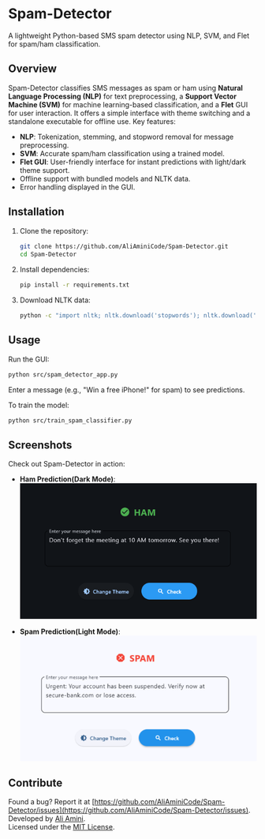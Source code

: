 # Spam-Detector

A lightweight Python-based SMS spam detector using NLP, SVM, and Flet for spam/ham classification.

## Overview
Spam-Detector classifies SMS messages as spam or ham using **Natural Language Processing (NLP)** for text preprocessing, a **Support Vector Machine (SVM)** for machine learning-based classification, and a **Flet** GUI for user interaction. It offers a simple interface with theme switching and a standalone executable for offline use. Key features:
- **NLP**: Tokenization, stemming, and stopword removal for message preprocessing.
- **SVM**: Accurate spam/ham classification using a trained model.
- **Flet GUI**: User-friendly interface for instant predictions with light/dark theme support.
- Offline support with bundled models and NLTK data.
- Error handling displayed in the GUI.

## Installation
1. Clone the repository:
   ```bash
   git clone https://github.com/AliAminiCode/Spam-Detector.git
   cd Spam-Detector
   ```
2. Install dependencies:
   ```bash
   pip install -r requirements.txt
   ```
3. Download NLTK data:
   ```bash
   python -c "import nltk; nltk.download('stopwords'); nltk.download('punkt_tab')"
   ```

## Usage
Run the GUI:
```bash
python src/spam_detector_app.py
```
Enter a message (e.g., "Win a free iPhone!" for spam) to see predictions.

To train the model:
```bash
python src/train_spam_classifier.py
```

## Screenshots
Check out Spam-Detector in action:

- **Ham Prediction(Dark Mode)**:  
  <img src="screenshots/ham_prediction.png" alt="Ham Prediction(Dark Mode)">

- **Spam Prediction(Light Mode)**:  
  <img src="screenshots/spam_prediction.png" alt="Spam Prediction(Light Mode)">

## Contribute
Found a bug? Report it at [https://github.com/AliAminiCode/Spam-Detector/issues](https://github.com/AliAminiCode/Spam-Detector/issues).  
Developed by [Ali Amini](mailto:aliamini9728@gmail.com).  
Licensed under the [MIT License](https://github.com/AliAminiCode/Spam-Detector/blob/main/LICENSE).